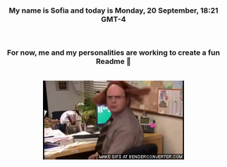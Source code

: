 


<div align="center">
<h3 >My name is Sofia and today is Monday, 20 September, 18:21 GMT-4</h3><br>
<h3 >For now, me and my personalities are working to create a fun Readme 👋
</h3><br>
<img src='img/dwight.gif' alt='working...'/>
</div>
